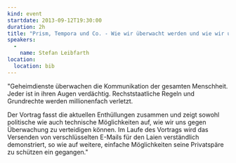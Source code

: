 ```yaml
---
kind: event
startdate: 2013-09-12T19:30:00
duration: 2h
title: "Prism, Tempora und Co. - Wie wir überwacht werden und wie wir uns verteidigen können"
speakers:
  -
    name: Stefan Leibfarth
location:
  location: bib
---
```

"Geheimdienste überwachen die Kommunikation der gesamten Menschheit.
Jeder ist in ihren Augen verdächtig. Rechststaatliche Regeln und
Grundrechte werden millionenfach verletzt.

Der Vortrag fasst die aktuellen Enthüllungen zusammen und zeigt sowohl
politische wie auch technische Möglichkeiten auf, wie wir uns gegen
Überwachung zu verteidigen können. Im Laufe des Vortrags wird das
Versenden von verschlüsselten E-Mails für den Laien verständlich
demonstriert, so wie auf weitere, einfache Möglichkeiten seine
Privatspäre zu schützen ein gegangen."

